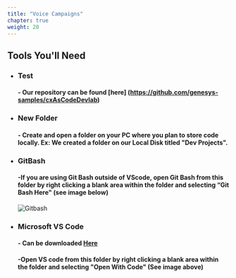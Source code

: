 ```yaml
---
title: "Voice Campaigns"
chapter: true
weight: 20
---
```


## Tools You'll Need


* ### Test
    #### - Our repository can be found [here] (https://github.com/genesys-samples/cxAsCodeDevlab)

* ### New Folder
    #### - Create and open a folder on your PC where you plan to store code locally. Ex: We created a folder on our Local Disk titled "Dev Projects".

* ### GitBash
    #### -If you are using Git Bash outside of VScode, open Git Bash from this folder by right clicking a blank area within the folder and selecting “Git Bash Here" (see image below)
    ![Gitbash](/images/gitbash.png)
    
* ### Microsoft VS Code
    #### - Can be downloaded [Here](https://code.visualstudio.com/download)
    #### -Open VS code from this folder by right clicking a blank area within the folder and selecting "Open With Code" (See image above)

